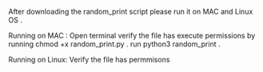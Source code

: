 After downloading the random_print script please run it on MAC and Linux OS .

Running on MAC :
Open terminal verify the file has execute permissions by running chmod +x random_print.py .
run python3 random_print .

Running on Linux:
Verify the file has permmisons 

